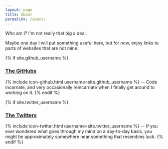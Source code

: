 ```yaml
---
layout: page
title: About
permalink: /about/
---
```


Who am I? I'm not really that big a deal.

Maybe one day I will put something useful here, but for now, enjoy
links to parts of websites that are not mine.

{% if site.github_username %}
### [The GitHubs](https://github.com/{{site.github_username}})
  {% include icon-github.html username=site.github_username %} -- Code
  incarnate, and very occasionally reincarnate when I finally get
  around to working on it.
{% endif %}

{% if site.twitter_username %}
### [The Twitters](https://twitter.com/{{site.twitter_username}})
  {% include icon-twitter.html username=site.twitter_username %} -- If
  you ever wondered what goes through my mind on a day-to-day basis,
  you might be approximately somewhere near something that resembles
  luck.
{% endif %}
